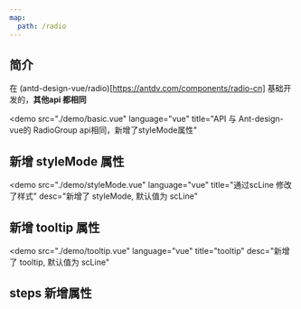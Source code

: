 ```yaml
---
map:
  path: /radio
---
```


## 简介

在 (antd-design-vue/radio)[https://antdv.com/components/radio-cn] 基础开发的，**其他api 都相同**

<demo src="./demo/basic.vue"
  language="vue"
  title="API 与 Ant-design-vue的 RadioGroup api相同，新增了styleMode属性"
  >
</demo>

## 新增 styleMode 属性

<demo src="./demo/styleMode.vue"
  language="vue"
  title="通过scLine 修改了样式"
  desc="新增了 styleMode, 默认值为 scLine"
  >
</demo>

## 新增 tooltip 属性

<demo src="./demo/tooltip.vue"
  language="vue"
  title="tooltip"
  desc="新增了 tooltip, 默认值为 scLine"
  >
</demo>

## steps 新增属性

<API src="./components/ScRadioGroup.vue" lang="zh"></API>
